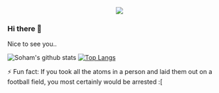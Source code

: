 <!--
**soham2109/soham2109** is a ✨ _special_ ✨ repository because its `README.md` (this file) appears on your GitHub profile.

Here are some ideas to get you started:

- 🔭 I’m currently working on ...
- 🌱 I’m currently learning ...
- 👯 I’m looking to collaborate on ...
- 🤔 I’m looking for help with ...
- 💬 Ask me about ...
- 📫 How to reach me: ...
- 😄 Pronouns: ...
- ⚡ Fun fact: ...
-->

<p style="text-align:center">
  <a href="https://github.com/antonkomarev/github-profile-views-counter">
    <img src="https://komarev.com/ghpvc/?username=soham2109&color=blueviolet">
</a>
<p>

### Hi there 👋

<p> 
  Nice to see you.. 
</p>



![Soham's github stats](https://github-readme-stats.vercel.app/api?username=soham2109&show_icons=true)
[![Top Langs](https://github-readme-stats.vercel.app/api/top-langs/?username=soham2109)](https://github.com/anuraghazra/github-readme-stats)



⚡ Fun fact: If you took all the atoms in a person and laid them out on a football field, you most certainly would be arrested :[

